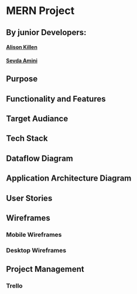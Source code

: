 # MERN Project
## By junior Developers:
#### [Alison Killen](https://github.com/alikillen)
#### [Sevda Amini](https://github.com/Sevicode)

## Purpose
## Functionality and Features
## Target Audiance
## Tech Stack
## Dataflow Diagram
## Application Architecture Diagram
## User Stories
## Wireframes
### Mobile Wireframes
### Desktop Wireframes
## Project Management
### Trello 
